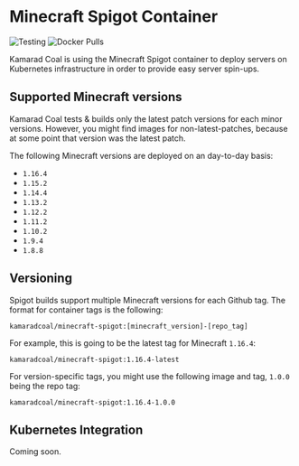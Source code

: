 Minecraft Spigot Container
==========================

![Testing](https://github.com/kamarad-coal/minecraft-spigot/workflows/Testing/badge.svg?branch=master)
![Docker Pulls](https://img.shields.io/docker/pulls/kamaradcoal/minecraft-spigot)

Kamarad Coal is using the Minecraft Spigot container to deploy servers on Kubernetes infrastructure in order to provide easy server spin-ups.

## Supported Minecraft versions

Kamarad Coal tests & builds only the latest patch versions for each minor versions. However, you might find images for non-latest-patches, because at some point that version was the latest patch.

The following Minecraft versions are deployed on an day-to-day basis:

- `1.16.4`
- `1.15.2`
- `1.14.4`
- `1.13.2`
- `1.12.2`
- `1.11.2`
- `1.10.2`
- `1.9.4`
- `1.8.8`

## Versioning

Spigot builds support multiple Minecraft versions for each Github tag. The format for container tags is the following:

```
kamaradcoal/minecraft-spigot:[minecraft_version]-[repo_tag]
```

For example, this is going to be the latest tag for Minecraft `1.16.4`:

```
kamaradcoal/minecraft-spigot:1.16.4-latest
```

For version-specific tags, you might use the following image and tag, `1.0.0` being the repo tag:

```
kamaradcoal/minecraft-spigot:1.16.4-1.0.0
```

## Kubernetes Integration

Coming soon.
